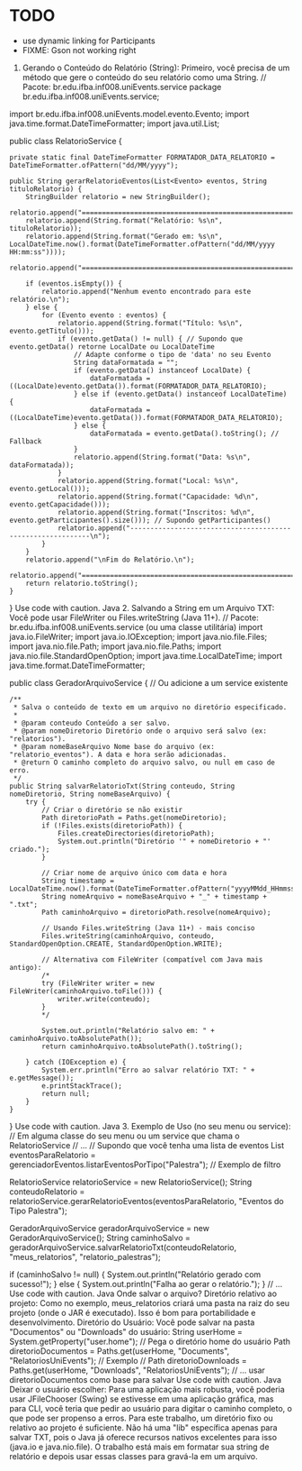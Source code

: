 # TODO

- use dynamic linking for Participants
- FIXME: Gson not working right

1. Gerando o Conteúdo do Relatório (String):
   Primeiro, você precisa de um método que gere o conteúdo do seu relatório como uma String.
   // Pacote: br.edu.ifba.inf008.uniEvents.service
   package br.edu.ifba.inf008.uniEvents.service;

import br.edu.ifba.inf008.uniEvents.model.evento.Evento;
import java.time.format.DateTimeFormatter;
import java.util.List;

public class RelatorioService {

    private static final DateTimeFormatter FORMATADOR_DATA_RELATORIO = DateTimeFormatter.ofPattern("dd/MM/yyyy");

    public String gerarRelatorioEventos(List<Evento> eventos, String tituloRelatorio) {
        StringBuilder relatorio = new StringBuilder();
        relatorio.append("============================================================\n");
        relatorio.append(String.format("Relatório: %s\n", tituloRelatorio));
        relatorio.append(String.format("Gerado em: %s\n", LocalDateTime.now().format(DateTimeFormatter.ofPattern("dd/MM/yyyy HH:mm:ss"))));
        relatorio.append("============================================================\n\n");

        if (eventos.isEmpty()) {
            relatorio.append("Nenhum evento encontrado para este relatório.\n");
        } else {
            for (Evento evento : eventos) {
                relatorio.append(String.format("Título: %s\n", evento.getTitulo()));
                if (evento.getData() != null) { // Supondo que evento.getData() retorne LocalDate ou LocalDateTime
                    // Adapte conforme o tipo de 'data' no seu Evento
                    String dataFormatada = "";
                    if (evento.getData() instanceof LocalDate) {
                        dataFormatada = ((LocalDate)evento.getData()).format(FORMATADOR_DATA_RELATORIO);
                    } else if (evento.getData() instanceof LocalDateTime) {
                        dataFormatada = ((LocalDateTime)evento.getData()).format(FORMATADOR_DATA_RELATORIO);
                    } else {
                        dataFormatada = evento.getData().toString(); // Fallback
                    }
                    relatorio.append(String.format("Data: %s\n", dataFormatada));
                }
                relatorio.append(String.format("Local: %s\n", evento.getLocal()));
                relatorio.append(String.format("Capacidade: %d\n", evento.getCapacidade()));
                relatorio.append(String.format("Inscritos: %d\n", evento.getParticipantes().size())); // Supondo getParticipantes()
                relatorio.append("------------------------------------------------------------\n");
            }
        }
        relatorio.append("\nFim do Relatório.\n");
        relatorio.append("============================================================\n");
        return relatorio.toString();
    }

}
Use code with caution.
Java 2. Salvando a String em um Arquivo TXT:
Você pode usar FileWriter ou Files.writeString (Java 11+).
// Pacote: br.edu.ifba.inf008.uniEvents.service (ou uma classe utilitária)
import java.io.FileWriter;
import java.io.IOException;
import java.nio.file.Files;
import java.nio.file.Path;
import java.nio.file.Paths;
import java.nio.file.StandardOpenOption;
import java.time.LocalDateTime;
import java.time.format.DateTimeFormatter;

public class GeradorArquivoService { // Ou adicione a um service existente

    /**
     * Salva o conteúdo de texto em um arquivo no diretório especificado.
     *
     * @param conteudo Conteúdo a ser salvo.
     * @param nomeDiretorio Diretório onde o arquivo será salvo (ex: "relatorios").
     * @param nomeBaseArquivo Nome base do arquivo (ex: "relatorio_eventos"). A data e hora serão adicionadas.
     * @return O caminho completo do arquivo salvo, ou null em caso de erro.
     */
    public String salvarRelatorioTxt(String conteudo, String nomeDiretorio, String nomeBaseArquivo) {
        try {
            // Criar o diretório se não existir
            Path diretorioPath = Paths.get(nomeDiretorio);
            if (!Files.exists(diretorioPath)) {
                Files.createDirectories(diretorioPath);
                System.out.println("Diretório '" + nomeDiretorio + "' criado.");
            }

            // Criar nome de arquivo único com data e hora
            String timestamp = LocalDateTime.now().format(DateTimeFormatter.ofPattern("yyyyMMdd_HHmmss"));
            String nomeArquivo = nomeBaseArquivo + "_" + timestamp + ".txt";
            Path caminhoArquivo = diretorioPath.resolve(nomeArquivo);

            // Usando Files.writeString (Java 11+) - mais conciso
            Files.writeString(caminhoArquivo, conteudo, StandardOpenOption.CREATE, StandardOpenOption.WRITE);

            // Alternativa com FileWriter (compatível com Java mais antigo):
            /*
            try (FileWriter writer = new FileWriter(caminhoArquivo.toFile())) {
                writer.write(conteudo);
            }
            */

            System.out.println("Relatório salvo em: " + caminhoArquivo.toAbsolutePath());
            return caminhoArquivo.toAbsolutePath().toString();

        } catch (IOException e) {
            System.err.println("Erro ao salvar relatório TXT: " + e.getMessage());
            e.printStackTrace();
            return null;
        }
    }

}
Use code with caution.
Java 3. Exemplo de Uso (no seu menu ou service):
// Em alguma classe do seu menu ou um service que chama o RelatorioService
// ...
// Supondo que você tenha uma lista de eventos
List<Evento> eventosParaRelatorio = gerenciadorEventos.listarEventosPorTipo("Palestra"); // Exemplo de filtro

RelatorioService relatorioService = new RelatorioService();
String conteudoRelatorio = relatorioService.gerarRelatorioEventos(eventosParaRelatorio, "Eventos do Tipo Palestra");

GeradorArquivoService geradorArquivoService = new GeradorArquivoService();
String caminhoSalvo = geradorArquivoService.salvarRelatorioTxt(conteudoRelatorio, "meus_relatorios", "relatorio_palestras");

if (caminhoSalvo != null) {
System.out.println("Relatório gerado com sucesso!");
} else {
System.out.println("Falha ao gerar o relatório.");
}
// ...
Use code with caution.
Java
Onde salvar o arquivo?
Diretório relativo ao projeto: Como no exemplo, meus_relatorios criará uma pasta na raiz do seu projeto (onde o JAR é executado). Isso é bom para portabilidade e desenvolvimento.
Diretório do Usuário: Você pode salvar na pasta "Documentos" ou "Downloads" do usuário:
String userHome = System.getProperty("user.home"); // Pega o diretório home do usuário
Path diretorioDocumentos = Paths.get(userHome, "Documents", "RelatoriosUniEvents"); // Exemplo
// Path diretorioDownloads = Paths.get(userHome, "Downloads", "RelatoriosUniEvents");
// ... usar diretorioDocumentos como base para salvar
Use code with caution.
Java
Deixar o usuário escolher: Para uma aplicação mais robusta, você poderia usar JFileChooser (Swing) se estivesse em uma aplicação gráfica, mas para CLI, você teria que pedir ao usuário para digitar o caminho completo, o que pode ser propenso a erros. Para este trabalho, um diretório fixo ou relativo ao projeto é suficiente.
Não há uma "lib" específica apenas para salvar TXT, pois o Java já oferece recursos nativos excelentes para isso (java.io e java.nio.file). O trabalho está mais em formatar sua string de relatório e depois usar essas classes para gravá-la em um arquivo.
